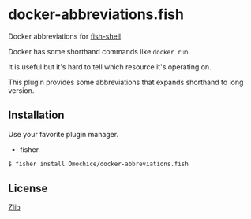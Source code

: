 # docker-abbreviations.fish

Docker abbreviations for [fish-shell](https://github.com/fish-shell/fish-shell).

Docker has some shorthand commands like `docker run`.

It is useful but it's hard to tell which resource it's operating on.

This plugin provides some abbreviations that expands shorthand to long version.

## Installation

Use your favorite plugin manager.

- fisher

```sh
$ fisher install Omochice/docker-abbreviations.fish
```

## License

[Zlib](./LICENSE)
